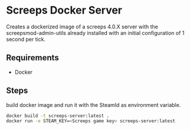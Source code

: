 # Screeps Docker Server

Creates a dockerized image of a screeps 4.0.X server with the screepsmod-admin-utils already installed
with an initial configuration of 1 second per tick.

## Requirements

- Docker

## Steps

build docker image and run it with the SteamId as environment variable.

```sh
docker build -t screeps-server:latest .
docker run -e STEAM_KEY=<Screeps game key> screeps-server:latest
```
